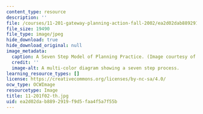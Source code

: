 ```yaml
---
content_type: resource
description: ''
file: /courses/11-201-gateway-planning-action-fall-2002/ea2d02dab8892919f9d5faa4f5a7f55b_11-201f02-th.jpg
file_size: 19490
file_type: image/jpeg
hide_download: true
hide_download_original: null
image_metadata:
  caption: A Seven Step Model of Planning Practice. (Image courtesy of Lawrence Susskind.)
  credit: ''
  image-alt: A multi-color diagram showing a seven step process.
learning_resource_types: []
license: https://creativecommons.org/licenses/by-nc-sa/4.0/
ocw_type: OCWImage
resourcetype: Image
title: 11-201f02-th.jpg
uid: ea2d02da-b889-2919-f9d5-faa4f5a7f55b
---
```

